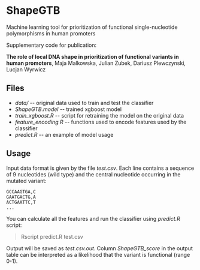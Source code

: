# ShapeGTB
Machine learning tool for prioritization of functional single-nucleotide polymorphisms in human promoters

Supplementary code for publication:

**The role of local DNA shape in prioritization of functional variants in human promoters**, Maja Malkowska, Julian Zubek, Dariusz Plewczynski, Lucjan Wyrwicz

## Files

* *data/* -- original data used to train and test the classifier
* *ShapeGTB.model* -- trained xgboost model
* *train_xgboost.R* -- script for retraining the model on the original data
* *feature_encoding.R* -- functions used to encode features used by the classifier
* *predict.R* -- an example of model usage

## Usage

Input data format is given by the file *test.csv*. Each line contains a sequence of 9 nucleotides (wild type) and the central nucleotide occurring in the mutated variant:

```
GCCAAGTGA,C
GAATGACTG,A
ACTGAATTC,T
...
```

You can calculate all the features and run the classifier using *predict.R* script:

> Rscript predict.R test.csv

Output will be saved as *test.csv.out*. Column *ShapeGTB_score* in the output table can be interpreted as a likelihood that the variant is functional (range 0-1).
